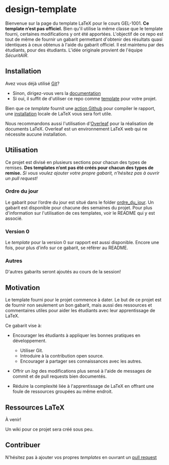 # design-template

Bienvenue sur la page du template LaTeX pour le cours GEL-1001. **Ce template n’est pas officiel.** Bien qu'il utilise la même classe que le template fourni, certaines
modifications y ont été apportées. L'objectif de ce repo est tout de même de fournir un
gabarit permettant d'obtenir des résultats quasi identiques à ceux obtenus à l'aide
du gabarit officiel.
Il est maintenu par des étudiants, pour des étudiants. L'idée originale
provient de l'équipe *SécuritAIR*.

## Installation

Avez vous déjà utilisé [Git](https://git-scm.com)?

* Sinon, dirigez-vous vers la [documentation](https://git-scm.com/doc)
* Si oui, il suffit de d'utiliser ce repo comme
  [template](https://github.com/TrickyTroll/design-template/generate)
  pour votre projet.

Bien que ce *template* fournit une
[action Github](https://github.com/features/actions) pour compiler le rapport,
une [installation](https://www.latex-project.org/get/) 
locale de LaTeX vous sera fort utile.

Nous recommandons aussi l'utilisation d'[Overleaf](https://www.overleaf.com) pour
la réalisation de documents LaTeX. Overleaf est un environnement LaTeX web qui ne
nécessite aucune installation.

## Utilisation

Ce projet est divisé en plusieurs sections pour chacun des types de remises. **Des templates n’ont pas été créés pour chacun des types de remise.** *Si vous voulez ajouter votre propre gabarit, n’hésitez pas à ouvrir un pull request!*

### Ordre du jour

Le gabarit pour l’ordre du jour est situé dans le folder [ordre_du_jour](https://github.com/TrickyTroll/design-template/tree/main/ordre_du_jour). Un gabarit est disponible pour chacune
des semaines du projet. Pour plus d'information sur l'utilisation de ces templates, voir le
README qui y est associé.

### Version 0

Le *template* pour la version 0 sur rapport est aussi disponible. Encore une fois, pour plus
d'info sur ce gabarit, se référer au README.

### Autres

D'autres gabarits seront ajoutés au cours de la session!

## Motivation

Le template fourni pour le projet commence à dater. Le but de ce projet est de fournir
non seulement un bon gabarit, mais aussi des ressources et commentaires utiles pour 
aider les étudiants avec leur apprentissage de LaTeX.

Ce gabarit vise à:

* Encourager les étudiants à appliquer les bonnes pratiques en développement.
  * Utiliser Git.
  * Introduire à la contribution open source.
  * Encourager à partager ses connaissances avec les autres.

* Offrir un *log* des modifications plus sensé à l'aide de messages de commit et de
  pull requests bien documentés.

* Réduire la complexité liée à l'apprentissage de LaTeX en offrant une foule de ressources
  groupées au même endroit.

## Ressources LaTeX

À venir!

Un wiki pour ce projet sera créé sous peu.

## Contribuer

N'hésitez pas à ajouter vos propres *templates* en ouvrant un
[pull request](https://github.com/TrickyTroll/design-template/pulls)

